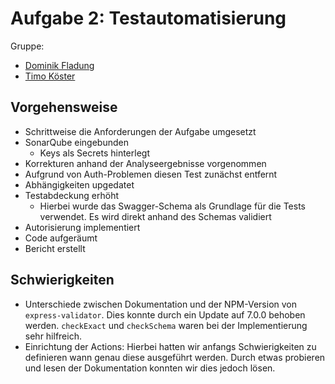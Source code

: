 # Aufgabe 2: Testautomatisierung

Gruppe: 

- [Dominik Fladung](https://github.com/dominikfladung)
- [Timo Köster](https://github.com/TimoKoester)

## Vorgehensweise

- Schrittweise die Anforderungen der Aufgabe umgesetzt
- SonarQube eingebunden
  - Keys als Secrets hinterlegt
- Korrekturen anhand der Analyseergebnisse vorgenommen
- Aufgrund von Auth-Problemen diesen Test zunächst entfernt
- Abhängigkeiten upgedatet
- Testabdeckung erhöht
  - Hierbei wurde das Swagger-Schema als Grundlage für die Tests verwendet. Es wird direkt anhand des Schemas validiert
- Autorisierung implementiert
- Code aufgeräumt
- Bericht erstellt

## Schwierigkeiten

- Unterschiede zwischen Dokumentation und der NPM-Version von `express-validator`. Dies konnte durch ein Update auf 7.0.0 behoben werden. `checkExact` und `checkSchema` waren bei der Implementierung sehr hilfreich.
- Einrichtung der Actions: Hierbei hatten wir anfangs Schwierigkeiten zu definieren wann genau diese ausgeführt werden. Durch etwas probieren und lesen der Dokumentation konnten wir dies jedoch lösen.
